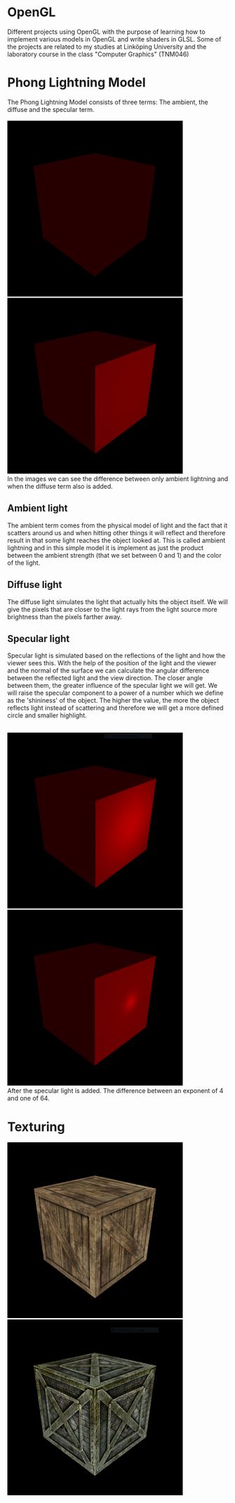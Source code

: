 # OpenGL
Different projects using OpenGL with the purpose of learning how to implement various models in OpenGL and write shaders in GLSL. Some of the projects are related to my studies at Linköping University and the laboratory course in the class "Computer Graphics" (TNM046)

# Phong Lightning Model

The Phong Lightning Model consists of three terms: The ambient, the diffuse and the specular term. 
<br/><br/>
<img src="images/ambient.PNG" width="400" height="400"/> <img src="images/ambientANDdiffuse.PNG" width="400" height="400"/>
<br/>
In the images we can see the difference between only ambient lightning and when the diffuse term also is added. 
<h2>Ambient light</h2>
The ambient term comes from the physical model of light and the fact that it scatters around us and when hitting other things it will reflect and therefore result in that some light reaches the object looked at. This is called ambient lightning and in this simple model it is implement as just the product between the ambient strength (that we set between 0 and 1) and the color of the light. 
<h2>Diffuse light</h2>
The diffuse light simulates the light that actually hits the object itself. We will give the pixels that are closer to the light rays from the light source more brightness than the pixels farther away. 
<h2>Specular light</h2>
Specular light is simulated based on the reflections of the light and how the viewer sees this. With the help of the position of the light and the viewer and the normal of the surface we can calculate the angular difference between the reflected light and the view direction. The closer angle between them, the greater influence of the specular light we will get. We will raise the specular component to a power of a number which we define as the 'shininess' of the object. The higher the value, the more the object reflects light instead of scattering and therefore we will get a more defined circle and smaller highlight. 
<br/>
<br/>


<img src="images/ads4.PNG" width="400" height="400"/> <img src="images/ads64.PNG" width="400" height="400"/>
<br/>
After the specular light is added. The difference between an exponent of 4 and one of 64.  




# Texturing

<img src="images/textured.PNG" width="400" height="400"/> <img src="images/textured2.PNG" width="400" height="400"/>
